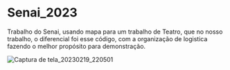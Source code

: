 # Senai_2023
Trabalho do Senai, usando mapa para um trabalho de Teatro, que no nosso trabalho, o diferencial foi esse código, com a organização de logistica fazendo o melhor propósito para demonstração.

![Captura de tela_20230219_220501](https://user-images.githubusercontent.com/112839260/219987387-c7c49df0-2053-4382-a143-9f44ca408a8c.png)
